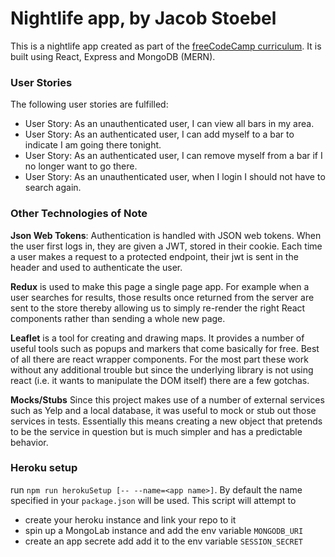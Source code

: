 # Nightlife app, by Jacob Stoebel

This is a nightlife app created as part of the [freeCodeCamp curriculum](https://www.freecodecamp.org/challenges/build-a-nightlife-coordination-app). It is built using React, Express and MongoDB (MERN). 

### User Stories

The following user stories are fulfilled:

 - User Story: As an unauthenticated user, I can view all bars in my area.
 - User Story: As an authenticated user, I can add myself to a bar to indicate I am going there tonight.
 - User Story: As an authenticated user, I can remove myself from a bar if I no longer want to go there.
 - User Story: As an unauthenticated user, when I login I should not have to search again.

### Other Technologies of Note

**Json Web Tokens**: Authentication is handled with JSON web tokens. When the user first logs in, they are given a JWT, stored in their cookie. Each time a user makes a request to a protected endpoint, their jwt is sent in the header and used to authenticate the user. 

**Redux** is used to make this page a single page app. For example when a user searches for results, those results once returned from the server are sent to the store thereby allowing us to simply re-render the right React components rather than sending a whole new page.

**Leaflet** is a tool for creating and drawing maps. It provides a number of useful tools such as popups and markers that come basically for free. Best of all there are react wrapper components. For the most part these work without any additional trouble but since the underlying library is not using react (i.e. it wants to manipulate the DOM itself) there are a few gotchas.

**Mocks/Stubs** Since this project makes use of a number of external services such as Yelp and a local database, it was useful to mock or stub out those services in tests. Essentially this means creating a new object that pretends to be the service in question but is much simpler and has a predictable behavior.

### Heroku setup

run `npm run herokuSetup [-- --name=<app name>]`. By default the name specified in your `package.json` will be used. This script will attempt to
 - create your heroku instance and link your repo to it
 - spin up a MongoLab instance and add the env variable `MONGODB_URI`
 - create an app secrete add add it to the env variable `SESSION_SECRET`

